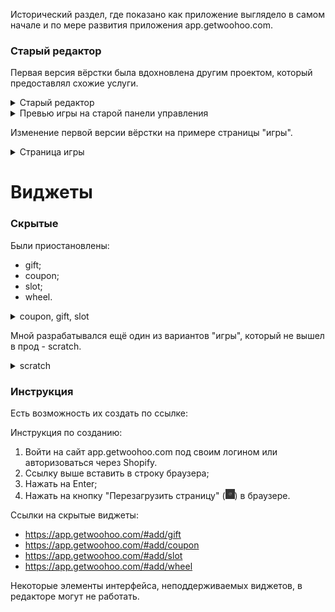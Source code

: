 
Исторический раздел, где показано как приложение выглядело в самом начале
и по мере развития приложения app.getwoohoo.com.

### Старый редактор

Первая версия вёрстки была вдохновлена другим проектом, который предоставлял
схожие услуги.
<details>
    <summary>Старый редактор</summary>
    <img src="images/history/editor_appearance_old_panel.png" width="400" alt="old editor" />
    <img src="images/history/editor_coupons_tab.png" width="400" alt="old editor" />
    <img src="images/history/old_editor_coupon_preview.png" width="400" alt="old editor" />
    <img src="images/history/editor_coupon_appearance_tab_mobile.png" width="400" alt="old editor" />
</details>

<details>
    <summary>Превью игры на старой панели управления</summary>
    <img src="images/history/dashboard_preview_game.png" width="400" alt="dashboard game preview" />
</details>

Изменение первой версии вёрстки на примере страницы "игры".
<details>
    <summary>Страница игры</summary>
    <img src="images/history/games/dashboard_first_version.png" height="250" alt="first version" />&nbsp;
    <img src="images/history/games/list_of_games.png" height="250" alt="first version transform to second" />&nbsp;
    <img src="images/history/games/old_dashboard.PNG" height="250" alt="second version" />
</details>

# Виджеты

### Скрытые

Были приостановлены:
- gift;
- coupon;
- slot;
- wheel.

<details>
  <summary>coupon, gift, slot</summary>
  <img src="images/widget/hidden/coupon.png" height="200" alt="coupon" />&nbsp;
  <img src="images/widget/hidden/slot.png" height="200" alt="slot" />&nbsp;
  <img src="images/widget/hidden/gift.png" height="200" alt="gift" />
</details>

Мной разрабатывался ещё один из вариантов "игры", который не вышел в прод - scratch.
<details>
  <summary>scratch</summary>
  <img src="images/widget/hidden/scratch.png" height="200" alt="scratch" />    
</details>

### Инструкция

Есть возможность их создать по ссылке:

Инструкция по созданию:
1. Войти на сайт app.getwoohoo.com под своим логином или авторизоваться через Shopify.
2. Ссылку выше вставить в строку браузера;
3. Нажать на Enter;
4. Нажать на кнопку "Перезагрузить страницу" (<img src="images/reload_button.png" width="15" />) в браузере.

Ссылки на скрытые виджеты:
- https://app.getwoohoo.com/#add/gift
- https://app.getwoohoo.com/#add/coupon
- https://app.getwoohoo.com/#add/slot
- https://app.getwoohoo.com/#add/wheel

Некоторые элементы интерфейса, неподдерживаемых виджетов, в редакторе могут не работать.